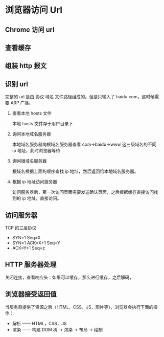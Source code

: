 # 浏览器访问 Url

## Chrome 访问 url

## 查看缓存

## 组装 http 报文

## 识别 url

完整的 url 是由 协议 域名 文件路径组成的。但是只输入了 baidu.com，这时候需要 ARP 广播。

1.  查看本地 hosts 文件

    本地 hosts 文件存于用户目录下

2.  询问本地域名服务器

    本地域名服务器向根域名服务器查看 com=>baidu=>www 这三级域名的不同 ip 地址，此时浏览器等待

3.  询问根域名服务器

    根域名根据上面的顺序查找 ip 地址，然后返回给本地域名服务器。

4.  根据 ip 地址访问服务器

    访问服务器后，第一次访问页面需要发送确认页面，之后根据缓存直接访问找到的 ip 地址，直接访问。

## 访问服务器

TCP 的三层协议

* SYN=1 Seq=X
* SYN=1 ACK=X+1 Seq=Y
* ACK=Y+1 Seq=z

## HTTP 服务器处理

关闭连接，查看响应头：如果可以缓存，那么进行缓存，之后解码，

## 浏览器接受返回值

当服务器提供了资源之后（HTML，CSS，JS，图片等），浏览器会执行下面的操作：

* 解析 —— HTML，CSS，JS
* 渲染 —— 构建 DOM 树 -> 渲染 -> 布局 -> 绘制
